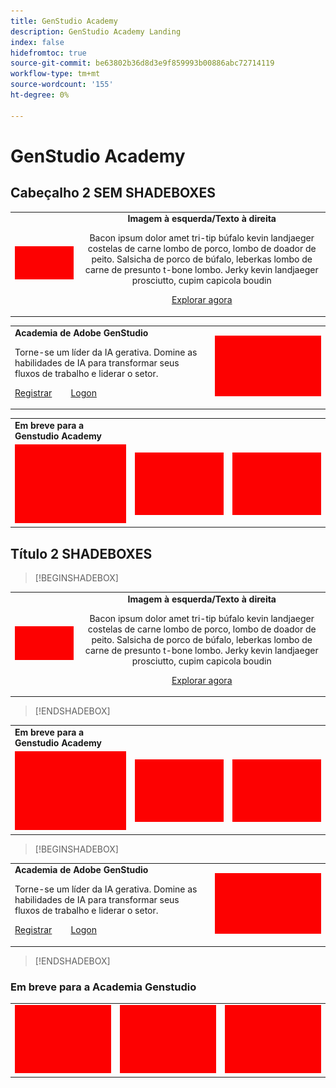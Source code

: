 ```yaml
---
title: GenStudio Academy
description: GenStudio Academy Landing
index: false
hidefromtoc: true
source-git-commit: be63802b36d8d3e9f859993b00886abc72714119
workflow-type: tm+mt
source-wordcount: '155'
ht-degree: 0%

---
```


# GenStudio Academy

## Cabeçalho 2 SEM SHADEBOXES

<table>
 <tr style= "border: 0;">
  <td><img src="./assets/medium.png"></td>
  <td align="center"> <strong>Imagem à esquerda/Texto à direita</strong><p> Bacon ipsum dolor amet tri-tip búfalo kevin landjaeger costelas de carne lombo de porco, lombo de doador de peito. Salsicha de porco de búfalo, leberkas lombo de carne de presunto t-bone lombo. Jerky kevin landjaeger prosciutto, cupim capicola boudin <p><a href="https://business.adobe.com/products/genstudio.htmlL" rel="noreferrer" target="_blank" class="spectrum-Button spectrum-Button--fill spectrum-Button--accent spectrum-Button--sizeM"><span class="spectrum-Button-label has-no-wrap">Explorar agora</span></a></td>
 </tr>
</table>

<table>
 <tr style= "border: 0;">
  <td> <strong>Academia de Adobe GenStudio</strong><p> Torne-se um líder da IA gerativa. Domine as habilidades de IA para transformar seus fluxos de trabalho e liderar o setor. <p><a href="https://business.adobe.com/products/genstudio.htmlL" rel="noreferrer" target="_blank" class="spectrum-Button spectrum-Button--fill spectrum-Button--accent spectrum-Button--sizeM"><span class="spectrum-Button-label has-no-wrap">Registrar</span></a>          <a href="https://business.adobe.com/products/genstudio.htmlL" rel="noreferrer" target="_blank" class="spectrum-Button spectrum-Button--fill spectrum-Button--accent spectrum-Button--sizeM"><span class="spectrum-Button-label has-no-wrap">Logon</span></a></td>
  <td><img src="./assets/medium.png"></td>
 </tr>
</table>

<table>
 <tr style= "border: 0;colspan: 2;">
  <td> <strong>Em breve para a Genstudio Academy</strong></td>
 </tr> 
 <tr> 
    <td align="left"><img src="./assets/small.png"></td>
    <td align="center"><img src="./assets/small.png"></td>
    <td align="right"><img src="./assets/small.png"></td>
 </tr>
</table>

## Título 2 SHADEBOXES


>[!BEGINSHADEBOX]

<table>
 <tr style= "border: 0;">
  <td><img src="./assets/medium.png"></td>
  <td align="center"> <strong>Imagem à esquerda/Texto à direita</strong><p> Bacon ipsum dolor amet tri-tip búfalo kevin landjaeger costelas de carne lombo de porco, lombo de doador de peito. Salsicha de porco de búfalo, leberkas lombo de carne de presunto t-bone lombo. Jerky kevin landjaeger prosciutto, cupim capicola boudin <p><a href="https://business.adobe.com/products/genstudio.htmlL" rel="noreferrer" target="_blank" class="spectrum-Button spectrum-Button--fill spectrum-Button--accent spectrum-Button--sizeM"><span class="spectrum-Button-label has-no-wrap">Explorar agora</span></a></td>
 </tr>
</table>

>[!ENDSHADEBOX]

<table>
 <tr style= "border: 0;colspan: 2;">
  <td> <strong>Em breve para a Genstudio Academy</strong></td>
 </tr> 
 <tr> 
    <td align="left"><img src="./assets/small.png"></td>
    <td align="center"><img src="./assets/small.png"></td>
    <td align="right"><img src="./assets/small.png"></td>
 </tr>
</table>

>[!BEGINSHADEBOX]

<table>
 <tr style= "border: 0;">
  <td> <strong>Academia de Adobe GenStudio</strong><p> Torne-se um líder da IA gerativa. Domine as habilidades de IA para transformar seus fluxos de trabalho e liderar o setor. <p><a href="https://business.adobe.com/products/genstudio.htmlL" rel="noreferrer" target="_blank" class="spectrum-Button spectrum-Button--fill spectrum-Button--accent spectrum-Button--sizeM"><span class="spectrum-Button-label has-no-wrap">Registrar</span></a>          <a href="https://business.adobe.com/products/genstudio.htmlL" rel="noreferrer" target="_blank" class="spectrum-Button spectrum-Button--fill spectrum-Button--accent spectrum-Button--sizeM"><span class="spectrum-Button-label has-no-wrap">Logon</span></a></td>
  <td><img src="./assets/medium.png"></td>
 </tr>
</table>

>[!ENDSHADEBOX]

### Em breve para a Academia Genstudio

<table>
 <tr> 
    <td align="left"><img src="./assets/small.png"></td>
    <td align="center"><img src="./assets/small.png"></td>
    <td align="right"><img src="./assets/small.png"></td>
 </tr>
</table>